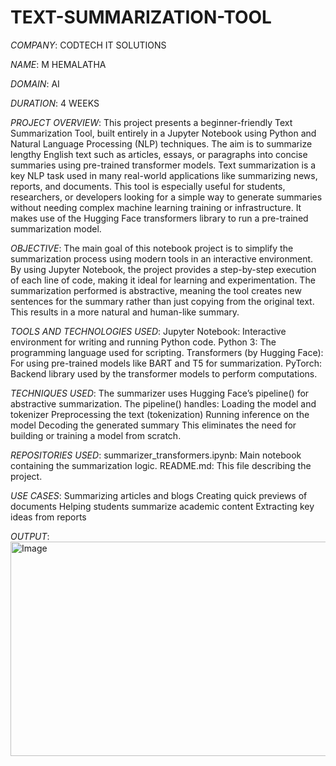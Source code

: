 # TEXT-SUMMARIZATION-TOOL

*COMPANY*: CODTECH IT SOLUTIONS

*NAME*: M HEMALATHA

*DOMAIN*: AI

*DURATION*: 4 WEEKS

*PROJECT OVERVIEW*:
This project presents a beginner-friendly Text Summarization Tool, built entirely in a Jupyter Notebook using Python and Natural Language Processing (NLP) techniques. The aim is to summarize lengthy English text such as articles, essays, or paragraphs into concise summaries using pre-trained transformer models.
Text summarization is a key NLP task used in many real-world applications like summarizing news, reports, and documents. This tool is especially useful for students, researchers, or developers looking for a simple way to generate summaries without needing complex machine learning training or infrastructure. It makes use of the Hugging Face transformers library to run a pre-trained summarization model.

*OBJECTIVE*:
The main goal of this notebook project is to simplify the summarization process using modern tools in an interactive environment. By using Jupyter Notebook, the project provides a step-by-step execution of each line of code, making it ideal for learning and experimentation.
The summarization performed is abstractive, meaning the tool creates new sentences for the summary rather than just copying from the original text. This results in a more natural and human-like summary.

*TOOLS AND TECHNOLOGIES USED*:
Jupyter Notebook: Interactive environment for writing and running Python code.
Python 3: The programming language used for scripting.
Transformers (by Hugging Face): For using pre-trained models like BART and T5 for summarization.
PyTorch: Backend library used by the transformer models to perform computations.

*TECHNIQUES USED*:
The summarizer uses Hugging Face’s pipeline() for abstractive summarization. The pipeline() handles:
  Loading the model and tokenizer
  Preprocessing the text (tokenization)
  Running inference on the model
  Decoding the generated summary
This eliminates the need for building or training a model from scratch.

*REPOSITORIES USED*:
summarizer_transformers.ipynb: Main notebook containing the summarization logic.
README.md: This file describing the project.

*USE CASES*:
Summarizing articles and blogs
Creating quick previews of documents
Helping students summarize academic content
Extracting key ideas from reports

*OUTPUT*:
<img width="1365" height="343" alt="Image" src="https://github.com/user-attachments/assets/a4034d08-23e3-4a56-9490-59e4ecd5ed8c" />

